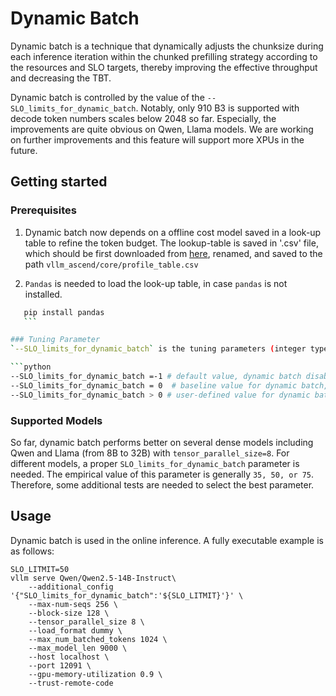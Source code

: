 # Dynamic Batch

Dynamic batch is a technique that dynamically adjusts the chunksize during each inference iteration within the chunked prefilling strategy according to the resources and SLO targets, thereby improving the effective throughput and decreasing the TBT.

Dynamic batch is controlled by the value of the `--SLO_limits_for_dynamic_batch`.
Notably, only 910 B3 is supported with decode token numbers scales below 2048 so far.
Especially, the improvements are quite obvious on Qwen, Llama models.
We are working on further improvements and this feature will support more XPUs in the future.

## Getting started

### Prerequisites

1. Dynamic batch now depends on a offline cost model saved in a look-up table to refine the token budget. The lookup-table is saved in '.csv' file, which should be first downloaded from [here](https://vllm-ascend.obs.cn-north-4.myhuaweicloud.com/vllm-ascend/dynamic_batch_scheduler/A2-B3-BLK128.csv), renamed, and saved to the path `vllm_ascend/core/profile_table.csv`

2. `Pandas` is needed to load the look-up table, in case `pandas` is not installed.
   
 ```bash
    pip install pandas 
    ```

### Tuning Parameter
`--SLO_limits_for_dynamic_batch` is the tuning parameters (integer type) for the dynamic batch feature, greater values impose more constraints on the latency limitation, leading to higher effective throughput. The parameter can be selected according to the specific models or service requirements.

```python
--SLO_limits_for_dynamic_batch =-1 # default value, dynamic batch disabled.
--SLO_limits_for_dynamic_batch = 0  # baseline value for dynamic batch, dynamic batch disabled, FCFS and decode-first chunked prefilling strategy is used.
--SLO_limits_for_dynamic_batch > 0 # user-defined value for dynamic batch, dynamic batch enabled with FCFS and decode-first chunked prefilling strategy.
```

### Supported Models
So far, dynamic batch performs better on several dense models including Qwen and Llama (from 8B to 32B) with `tensor_parallel_size=8`. For different models, a proper `SLO_limits_for_dynamic_batch` parameter is needed. The empirical value of this parameter is generally `35, 50, or 75`. Therefore, some additional tests are needed to select the best parameter.

## Usage
Dynamic batch is used in the online inference. A fully executable example is as follows:

```shell
SLO_LITMIT=50
vllm serve Qwen/Qwen2.5-14B-Instruct\
    --additional_config '{"SLO_limits_for_dynamic_batch":'${SLO_LITMIT}'}' \
    --max-num-seqs 256 \
    --block-size 128 \
    --tensor_parallel_size 8 \
    --load_format dummy \
    --max_num_batched_tokens 1024 \
    --max_model_len 9000 \
    --host localhost \
    --port 12091 \
    --gpu-memory-utilization 0.9 \
    --trust-remote-code
```
